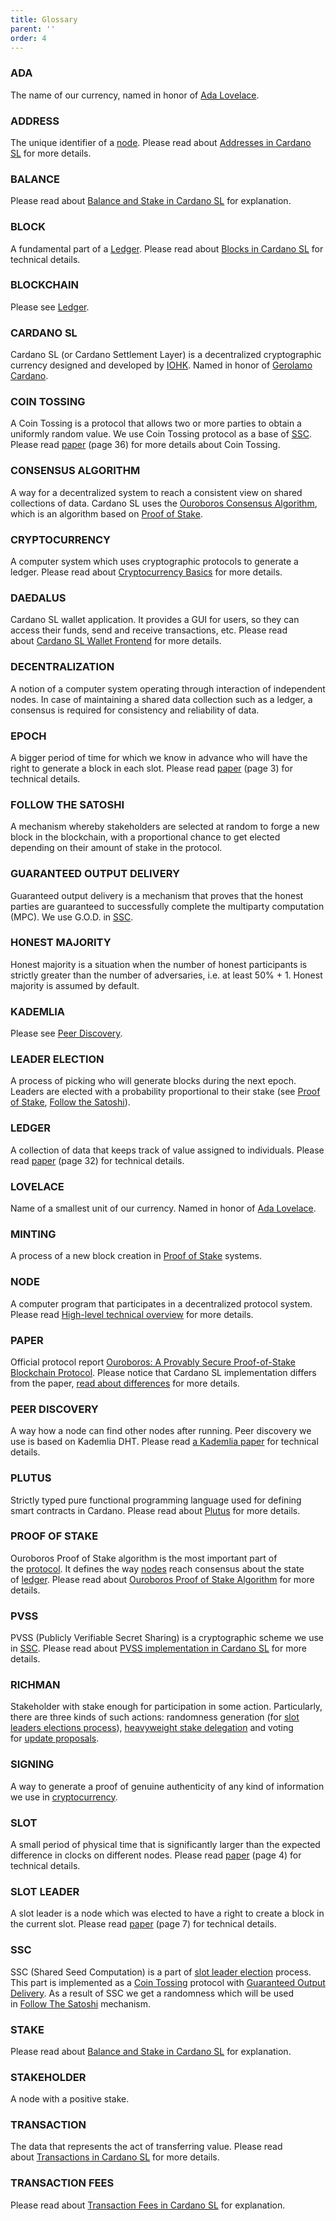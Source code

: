```yaml
---
title: Glossary
parent: ''
order: 4
---
```


### [](https://cardanodocs.com/glossary/#ada)ADA

The name of our currency, named in honor of [Ada Lovelace](https://en.wikipedia.org/wiki/Ada_Lovelace).

### [](https://cardanodocs.com/glossary/#address)ADDRESS

The unique identifier of a [node](https://cardanodocs.com/glossary/#node). Please read about [Addresses in Cardano SL](https://cardanodocs.com/cardano/addresses/) for more details.

### [](https://cardanodocs.com/glossary/#balance)BALANCE

Please read about [Balance and Stake in Cardano SL](https://cardanodocs.com/cardano/balance-and-stake/) for explanation.

### [](https://cardanodocs.com/glossary/#block)BLOCK

A fundamental part of a [Ledger](https://cardanodocs.com/glossary/#ledger). Please read about [Blocks in Cardano SL](https://cardanodocs.com/technical/blocks/) for technical details.

### [](https://cardanodocs.com/glossary/#blockchain)BLOCKCHAIN

Please see [Ledger](https://cardanodocs.com/glossary/#ledger).

### [](https://cardanodocs.com/glossary/#cardano-sl)CARDANO SL

Cardano SL (or Cardano Settlement Layer) is a decentralized cryptographic currency designed and developed by [IOHK](https://iohk.io/team). Named in honor of [Gerolamo Cardano](https://en.wikipedia.org/wiki/Gerolamo_Cardano).

### [](https://cardanodocs.com/glossary/#coin-tossing)COIN TOSSING

A Coin Tossing is a protocol that allows two or more parties to obtain a uniformly random value. We use Coin Tossing protocol as a base of [SSC](https://cardanodocs.com/glossary/#ssc). Please read [paper](https://cardanodocs.com/glossary/#paper) (page 36) for more details about Coin Tossing.

### [](https://cardanodocs.com/glossary/#consensus-algorithm)CONSENSUS ALGORITHM

A way for a decentralized system to reach a consistent view on shared collections of data. Cardano SL uses the [Ouroboros Consensus Algorithm](https://cardanodocs.com/cardano/proof-of-stake/), which is an algorithm based on [Proof of Stake](https://cardanodocs.com/glossary/#proof-of-stake).

### [](https://cardanodocs.com/glossary/#cryptocurrency)CRYPTOCURRENCY

A computer system which uses cryptographic protocols to generate a ledger. Please read about [Cryptocurrency Basics](https://cardanodocs.com/introduction/#cryptocurrency-basics) for more details.

### [](https://cardanodocs.com/glossary/#daedalus)DAEDALUS

Cardano SL wallet application. It provides a GUI for users, so they can access their funds, send and receive transactions, etc. Please read about [Cardano SL Wallet Frontend](https://cardanodocs.com/technical/wallet-frontend/) for more details.

### [](https://cardanodocs.com/glossary/#decentralization)DECENTRALIZATION

A notion of a computer system operating through interaction of independent nodes. In case of maintaining a shared data collection such as a ledger, a consensus is required for consistency and reliability of data.

### [](https://cardanodocs.com/glossary/#epoch)EPOCH

A bigger period of time for which we know in advance who will have the right to generate a block in each slot. Please read [paper](https://cardanodocs.com/glossary/#paper) (page 3) for technical details.

### [](https://cardanodocs.com/glossary/#follow-the-satoshi)FOLLOW THE SATOSHI

A mechanism whereby stakeholders are selected at random to forge a new block in the blockchain, with a proportional chance to get elected depending on their amount of stake in the protocol.

### [](https://cardanodocs.com/glossary/#guaranteed-output-delivery)GUARANTEED OUTPUT DELIVERY

Guaranteed output delivery is a mechanism that proves that the honest parties are guaranteed to successfully complete the multiparty computation (MPC). We use G.O.D. in [SSC](https://cardanodocs.com/glossary/#ssc).

### [](https://cardanodocs.com/glossary/#honest-majority)HONEST MAJORITY

Honest majority is a situation when the number of honest participants is strictly greater than the number of adversaries, i.e. at least 50% + 1. Honest majority is assumed by default.

### [](https://cardanodocs.com/glossary/#kademlia)KADEMLIA

Please see [Peer Discovery](https://cardanodocs.com/glossary/#peer-discovery).

### [](https://cardanodocs.com/glossary/#leader-election)LEADER ELECTION

A process of picking who will generate blocks during the next epoch. Leaders are elected with a probability proportional to their stake (see [Proof of Stake](https://cardanodocs.com/glossary/#proof-of-stake), [Follow the Satoshi](https://cardanodocs.com/glossary/#follow-the-satoshi)).

### [](https://cardanodocs.com/glossary/#ledger)LEDGER

A collection of data that keeps track of value assigned to individuals. Please read [paper](https://cardanodocs.com/glossary/#paper) (page 32) for technical details.

### [](https://cardanodocs.com/glossary/#lovelace)LOVELACE

Name of a smallest unit of our currency. Named in honor of [Ada Lovelace](https://en.wikipedia.org/wiki/Ada_Lovelace).

### [](https://cardanodocs.com/glossary/#minting)MINTING

A process of a new block creation in [Proof of Stake](https://cardanodocs.com/introduction/#proof-of-stake-and-minting) systems.

### [](https://cardanodocs.com/glossary/#node)NODE

A computer program that participates in a decentralized protocol system. Please read [High-level technical overview](https://cardanodocs.com/technical/#high-level-overview) for more details.

### [](https://cardanodocs.com/glossary/#paper)PAPER

Official protocol report [Ouroboros: A Provably Secure Proof-of-Stake Blockchain Protocol](https://eprint.iacr.org/2016/889). Please notice that Cardano SL implementation differs from the paper, [read about differences](https://cardanodocs.com/cardano/differences/) for more details.

### [](https://cardanodocs.com/glossary/#peer-discovery)PEER DISCOVERY

A way how a node can find other nodes after running. Peer discovery we use is based on Kademlia DHT. Please read [a Kademlia paper](https://pdos.csail.mit.edu/~petar/papers/maymounkov-kademlia-lncs.pdf) for technical details.

### [](https://cardanodocs.com/glossary/#plutus)PLUTUS

Strictly typed pure functional programming language used for defining smart contracts in Cardano. Please read about [Plutus](https://cardanodocs.com/technical/plutus/introduction/) for more details.

### [](https://cardanodocs.com/glossary/#proof-of-stake)PROOF OF STAKE

Ouroboros Proof of Stake algorithm is the most important part of the [protocol](https://cardanodocs.com/glossary/#paper). It defines the way [nodes](https://cardanodocs.com/glossary/#node) reach consensus about the state of [ledger](https://cardanodocs.com/glossary/#ledger). Please read about [Ouroboros Proof of Stake Algorithm](https://cardanodocs.com/cardano/proof-of-stake/) for more details.

### [](https://cardanodocs.com/glossary/#pvss)PVSS

PVSS (Publicly Verifiable Secret Sharing) is a cryptographic scheme we use in [SSC](https://cardanodocs.com/glossary/#ssc). Please read about [PVSS implementation in Cardano SL](https://cardanodocs.com/technical/pvss/) for more details.

### [](https://cardanodocs.com/glossary/#richman)RICHMAN

Stakeholder with stake enough for participation in some action. Particularly, there are three kinds of such actions: randomness generation (for [slot leaders elections process](https://cardanodocs.com/technical/leader-selection/)), [heavyweight stake delegation](https://cardanodocs.com/technical/delegation/#heavyweight-delegation) and voting for [update proposals](https://cardanodocs.com/cardano/update-mechanism/#application-update-sign-and-announce).

### [](https://cardanodocs.com/glossary/#signing)SIGNING

A way to generate a proof of genuine authenticity of any kind of information we use in [cryptocurrency](https://cardanodocs.com/glossary/#cryptocurrency).

### [](https://cardanodocs.com/glossary/#slot)SLOT

A small period of physical time that is significantly larger than the expected difference in clocks on different nodes. Please read [paper](https://cardanodocs.com/glossary/#paper) (page 4) for technical details.

### [](https://cardanodocs.com/glossary/#slot-leader)SLOT LEADER

A slot leader is a node which was elected to have a right to create a block in the current slot. Please read [paper](https://cardanodocs.com/glossary/#paper) (page 7) for technical details.

### [](https://cardanodocs.com/glossary/#ssc)SSC

SSC (Shared Seed Computation) is a part of [slot leader election](https://cardanodocs.com/glossary/#leader-election) process. This part is implemented as a [Coin Tossing](https://cardanodocs.com/glossary/#coin-tossing) protocol with [Guaranteed Output Delivery](https://cardanodocs.com/glossary/#guaranteed-output-delivery). As a result of SSC we get a randomness which will be used in [Follow The Satoshi](https://cardanodocs.com/glossary/#follow-the-satoshi) mechanism.

### [](https://cardanodocs.com/glossary/#stake)STAKE

Please read about [Balance and Stake in Cardano SL](https://cardanodocs.com/cardano/balance-and-stake/) for explanation.

### [](https://cardanodocs.com/glossary/#stakeholder)STAKEHOLDER

A node with a positive stake.

### [](https://cardanodocs.com/glossary/#transaction)TRANSACTION

The data that represents the act of transferring value. Please read about [Transactions in Cardano SL](https://cardanodocs.com/cardano/transactions/) for more details.

### [](https://cardanodocs.com/glossary/#transaction-fees)TRANSACTION FEES

Please read about [Transaction Fees in Cardano SL](https://cardanodocs.com/cardano/transaction-fees/) for explanation.